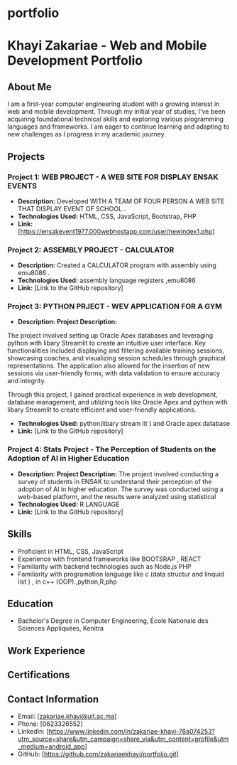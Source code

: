 # portfolio
# Khayi Zakariae - Web and Mobile Development Portfolio

## About Me

I am a first-year computer engineering student with a growing interest in web and mobile development. Through my initial year of studies, I've been acquiring foundational technical skills and exploring various programming languages and frameworks. I am eager to continue learning and adapting to new challenges as I progress in my academic journey.

## Projects

### Project 1: WEB PROJECT - A WEB SITE FOR DISPLAY ENSAK EVENTS 

- **Description:** Developed  WITH A TEAM OF FOUR PERSON A WEB SITE THAT DISPLAY EVENT OF SCHOOL  .
- **Technologies Used:** HTML, CSS, JavaScript, Bootstrap, PHP
- **Link:** [https://ensakevent1977.000webhostapp.com/user/newindex1.php]

### Project 2: ASSEMBLY PROJECT - CALCULATOR

- **Description:** Created a CALCULATOR program with assembly using emu8086  .
- **Technologies Used:** assembly language registers ,emu8086 
- **Link:** [Link to the GitHub repository]

### Project 3: PYTHON  PRJECT - WEV APPLICATION FOR A GYM

- **Description:** **Project Description:**


The project involved setting up Oracle Apex databases and leveraging python with libary Streamlit to create an intuitive user interface. Key functionalities included displaying and filtering available training sessions, showcasing coaches, and visualizing session schedules through graphical representations. The application also allowed for the insertion of new sessions via user-friendly forms, with data validation to ensure accuracy and integrity.

Through this project, I gained practical experience in web development, database management, and utilizing tools like Oracle Apex and python with libary Streamlit to create efficient and user-friendly applications.

- **Technologies Used:** python(libary stream lit ) and Oracle apex database
- **Link:** [Link to the GitHub repository]

### Project 4: Stats Project - The Perception of Students on the Adoption of AI in Higher Education
- **Description:** **Project Description:**
The project involved conducting a survey of students in ENSAK to understand their perception of the adoption of AI in higher education. The survey was conducted using a web-based platform, and the results were analyzed using statistical
- **Technologies Used:** R LANGUAGE
- **Link:** [Link to the GitHub repository]


## Skills

- Proficient in HTML, CSS, JavaScript
- Experience with frontend frameworks like BOOTSRAP , REACT
- Familiarity with backend technologies such as Node.js PHP
- Familiarity with programation language like  c   (data structur and linquid list ) , in c++ (OOP).,python,R,php


## Education

- Bachelor's Degree in Computer Engineering, École Nationale des Sciences Appliquées, Kenitra

## Work Experience


## Certifications



## Contact Information

- Email: [zakariae.khayi@uit.ac.ma]
- Phone: [0623326552]
- LinkedIn: [https://www.linkedin.com/in/zakariae-khayi-78a074253?utm_source=share&utm_campaign=share_via&utm_content=profile&utm_medium=android_app]
- GitHub: [https://github.com/zakariaekhayi/portfolio.git]
